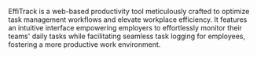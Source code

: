 EffiTrack is a web-based productivity tool meticulously crafted to optimize task management workflows and elevate workplace efficiency. It features an intuitive interface empowering employers to effortlessly monitor their teams' daily tasks while facilitating seamless task logging for employees, fostering a more productive work environment.
